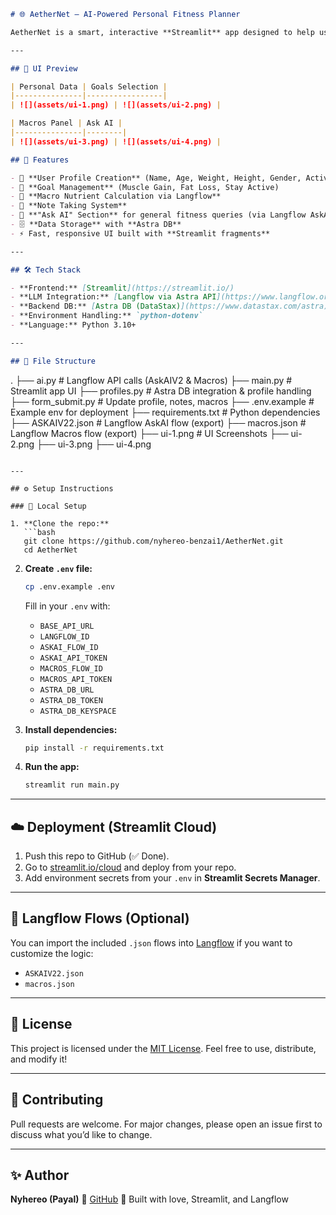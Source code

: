 

```markdown
# 🌐 AetherNet – AI-Powered Personal Fitness Planner

AetherNet is a smart, interactive **Streamlit** app designed to help users set and track their fitness goals using personalized AI insights. It uses **Langflow (Astra)** to generate dynamic answers and personalized macro recommendations based on user profiles. Data is stored securely using **Astra DB**.

---

## 📸 UI Preview

| Personal Data | Goals Selection |
|---------------|-----------------|
| ![](assets/ui-1.png) | ![](assets/ui-2.png) |

| Macros Panel | Ask AI |
|---------------|--------|
| ![](assets/ui-3.png) | ![](assets/ui-4.png) |

## 🚀 Features

- 🔐 **User Profile Creation** (Name, Age, Weight, Height, Gender, Activity Level)
- 🎯 **Goal Management** (Muscle Gain, Fat Loss, Stay Active)
- 🧮 **Macro Nutrient Calculation via Langflow**
- 📝 **Note Taking System**
- 🤖 **"Ask AI" Section** for general fitness queries (via Langflow AskAIV2)
- 🗄️ **Data Storage** with **Astra DB**
- ⚡ Fast, responsive UI built with **Streamlit fragments**

---

## 🛠️ Tech Stack

- **Frontend:** [Streamlit](https://streamlit.io/)
- **LLM Integration:** [Langflow via Astra API](https://www.langflow.org/)
- **Backend DB:** [Astra DB (DataStax)](https://www.datastax.com/astra)
- **Environment Handling:** `python-dotenv`
- **Language:** Python 3.10+

---

## 📁 File Structure

```

.
├── ai.py                 # Langflow API calls (AskAIV2 & Macros)
├── main.py               # Streamlit app UI
├── profiles.py           # Astra DB integration & profile handling
├── form\_submit.py        # Update profile, notes, macros
├── .env.example          # Example env for deployment
├── requirements.txt      # Python dependencies
├── ASKAIV22.json         # Langflow AskAI flow (export)
├── macros.json           # Langflow Macros flow (export)
├── ui-1.png              # UI Screenshots
├── ui-2.png
├── ui-3.png
├── ui-4.png

````

---

## ⚙️ Setup Instructions

### 🔧 Local Setup

1. **Clone the repo:**
   ```bash
   git clone https://github.com/nyhereo-benzai1/AetherNet.git
   cd AetherNet
````

2. **Create `.env` file:**

   ```bash
   cp .env.example .env
   ```

   Fill in your `.env` with:

   * `BASE_API_URL`
   * `LANGFLOW_ID`
   * `ASKAI_FLOW_ID`
   * `ASKAI_API_TOKEN` 
   * `MACROS_FLOW_ID`
   * `MACROS_API_TOKEN`
   * `ASTRA_DB_URL`
   * `ASTRA_DB_TOKEN`
   * `ASTRA_DB_KEYSPACE`

3. **Install dependencies:**

   ```bash
   pip install -r requirements.txt
   ```

4. **Run the app:**

   ```bash
   streamlit run main.py
   ```

---

## ☁️ Deployment (Streamlit Cloud)

1. Push this repo to GitHub (✅ Done).
2. Go to [streamlit.io/cloud](https://streamlit.io/cloud) and deploy from your repo.
3. Add environment secrets from your `.env` in **Streamlit Secrets Manager**.

---

## 🧪 Langflow Flows (Optional)

You can import the included `.json` flows into [Langflow](https://www.langflow.org/) if you want to customize the logic:

* `ASKAIV22.json`
* `macros.json`

---

## 📜 License

This project is licensed under the [MIT License](LICENSE).
Feel free to use, distribute, and modify it!

---

## 🙌 Contributing

Pull requests are welcome. For major changes, please open an issue first to discuss what you’d like to change.

---

## ✨ Author

**Nyhereo (Payal)**
🔗 [GitHub](https://github.com/nyhereo-benzai1)
🖤 Built with love, Streamlit, and Langflow

```

